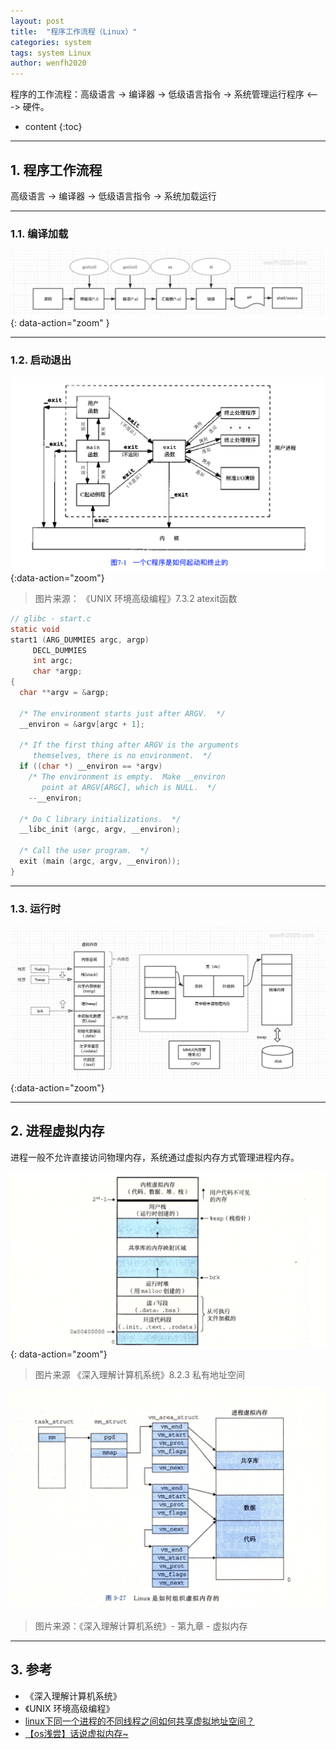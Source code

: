 ```yaml
---
layout: post
title:  "程序工作流程（Linux）"
categories: system
tags: system Linux
author: wenfh2020
---
```


程序的工作流程：高级语言 -> 编译器 -> 低级语言指令 -> 系统管理运行程序 <---> 硬件。



* content
{:toc}

---

## 1. 程序工作流程

高级语言 -> 编译器 -> 低级语言指令 -> 系统加载运行

---

### 1.1. 编译加载

![编译流程](/images/2020-04-28-12-54-46.png){: data-action="zoom" }

---

### 1.2. 启动退出

![程序启动退出流程](/images/2020-04-29-10-38-48.png){:data-action="zoom"}

> 图片来源： 《UNIX 环境高级编程》7.3.2 atexit函数

```c
// glibc - start.c
static void
start1 (ARG_DUMMIES argc, argp)
     DECL_DUMMIES
     int argc;
     char *argp;
{
  char **argv = &argp;

  /* The environment starts just after ARGV.  */
  __environ = &argv[argc + 1];

  /* If the first thing after ARGV is the arguments
     themselves, there is no environment.  */
  if ((char *) __environ == *argv)
    /* The environment is empty.  Make __environ
       point at ARGV[ARGC], which is NULL.  */
    --__environ;

  /* Do C library initializations.  */
  __libc_init (argc, argv, __environ);

  /* Call the user program.  */
  exit (main (argc, argv, __environ));
}
```

---

### 1.3. 运行时

![程序运行流程](/images/2020-04-29-11-39-52.png){:data-action="zoom"}

---

## 2. 进程虚拟内存

进程一般不允许直接访问物理内存，系统通过虚拟内存方式管理进程内存。

![进程地址空间](/images/2020-02-20-14-22-08.png){: data-action="zoom"}

> 图片来源 《深入理解计算机系统》8.2.3 私有地址空间

<div align=center><img src="/images/2021-04-10-11-10-30.png" data-action="zoom"/></div>

> 图片来源：《深入理解计算机系统》- 第九章 - 虚拟内存

---

## 3. 参考

* 《深入理解计算机系统》
* 《UNIX 环境高级编程》
* [linux下同一个进程的不同线程之间如何共享虚拟地址空间？](https://www.bilibili.com/video/BV1vz4y1C7vq)
* [【os浅尝】话说虚拟内存~](http://127.0.0.1:4000/2020/04/29/proc-workflow/)

